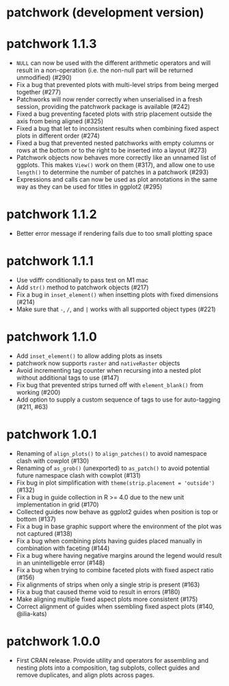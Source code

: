 # patchwork (development version)

# patchwork 1.1.3

* `NULL` can now be used with the different arithmetic operators and will result
  in a non-operation (i.e. the non-null part will be returned unmodified) (#290)
* Fix a bug that prevented plots with multi-level strips from being merged 
  together (#277)
* Patchworks will now render correctly when unserialised in a fresh session, 
  providing the patchwork package is available (#242)
* Fixed a bug preventing faceted plots with strip placement outside the axis 
  from being aligned (#325)
* Fixed a bug that let to inconsistent results when combining fixed aspect plots
  in different order (#274)
* Fixed a bug that prevented nested patchworks with empty columns or rows at the 
  bottom or to the right to be inserted into a layout (#273)
* Patchwork objects now behaves more correctly like an unnamed list of ggplots. 
  This makes `View()` work on them (#317), and allow one to use `length()` to
  determine the number of patches in a patchwork (#293)
* Expressions and calls can now be used as plot annotations in the same way as
  they can be used for titles in ggplot2 (#295)

# patchwork 1.1.2

* Better error message if rendering fails due to too small plotting space

# patchwork 1.1.1

* Use vdiffr conditionally to pass test on M1 mac
* Add `str()` method to patchwork objects (#217)
* Fix a bug in `inset_element()` when insetting plots with fixed dimensions 
  (#214)
* Make sure that `-`, `/`, and `|` works with all supported object types (#221)

# patchwork 1.1.0

* Add `inset_element()` to allow adding plots as insets
* patchwork now supports `raster` and `nativeRaster` objects
* Avoid incrementing tag counter when recursing into a nested plot without 
  additional tags to use (#147)
* Fix bug that prevented strips turned off with `element_blank()` from working 
  (#200)
* Add option to supply a custom sequence of tags to use for auto-tagging (#211, 
  #63)

# patchwork 1.0.1

* Renaming of `align_plots()` to `align_patches()` to avoid namespace clash
  with cowplot (#130)
* Renaming of `as_grob()` (unexported) to `as_patch()` to avoid potential 
  future namespace clash with cowplot (#131)
* Fix bug in plot simplification with `theme(strip.placement = 'outside')` 
  (#132)
* Fix a bug in guide collection in R >= 4.0 due to the new unit implementation
  in grid (#170)
* Collected guides now behave as ggplot2 guides when position is top or bottom
  (#137)
* Fix a bug in base graphic support where the environment of the plot was not
  captured (#138)
* Fix a bug when combining plots having guides placed manually in combination 
  with faceting (#144)
* Fix a bug where having negative margins around the legend would result in an
  unintelligeble error (#148)
* Fix a bug when trying to combine faceted plots with fixed aspect ratio (#156)
* Fix alignments of strips when only a single strip is present (#163)
* Fix a bug that caused theme void to result in errors (#180)
* Make aligning multiple fixed aspect plots more consistent (#175)
* Correct alignment of guides when ssembling fixed aspect plots (#140, 
  @ilia-kats)

# patchwork 1.0.0

* First CRAN release. Provide utility and operators for assembling and nesting
  plots into a composition, tag subplots, collect guides and remove duplicates,
  and align plots across pages.
